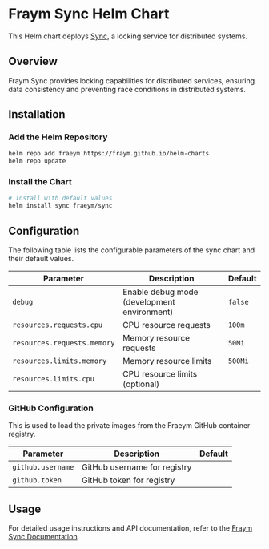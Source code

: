 # Fraym Sync Helm Chart

This Helm chart deploys [Sync](https://docs.freym.becklyn.app/docs/services/sync/introduction), a locking service for distributed systems.

## Overview

Fraym Sync provides locking capabilities for distributed services, ensuring data consistency and preventing race conditions in distributed systems.

## Installation

### Add the Helm Repository

```bash
helm repo add fraeym https://fraym.github.io/helm-charts
helm repo update
```

### Install the Chart

```bash
# Install with default values
helm install sync fraeym/sync
```

## Configuration

The following table lists the configurable parameters of the sync chart and their default values.

| Parameter                   | Description                                 | Default |
| --------------------------- | ------------------------------------------- | ------- |
| `debug`                     | Enable debug mode (development environment) | `false` |
| `resources.requests.cpu`    | CPU resource requests                       | `100m`  |
| `resources.requests.memory` | Memory resource requests                    | `50Mi`  |
| `resources.limits.memory`   | Memory resource limits                      | `500Mi` |
| `resources.limits.cpu`      | CPU resource limits (optional)              |         |

### GitHub Configuration

This is used to load the private images from the Fraeym GitHub container registry.

| Parameter         | Description                  | Default |
| ----------------- | ---------------------------- | ------- |
| `github.username` | GitHub username for registry |         |
| `github.token`    | GitHub token for registry    |         |

## Usage

For detailed usage instructions and API documentation, refer to the [Fraym Sync Documentation](https://docs.freym.becklyn.app/docs/services/sync/introduction).
